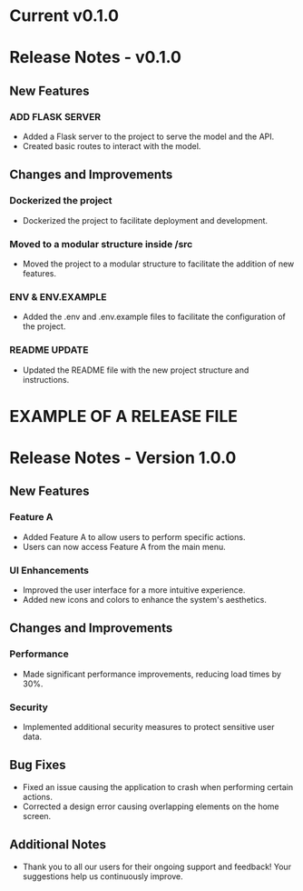 # Current v0.1.0

# Release Notes - v0.1.0

## New Features

### ADD FLASK SERVER

- Added a Flask server to the project to serve the model and the API.
- Created basic routes to interact with the model.

## Changes and Improvements

### Dockerized the project

- Dockerized the project to facilitate deployment and development.

### Moved to a modular structure inside /src

- Moved the project to a modular structure to facilitate the addition of new features.

### ENV & ENV.EXAMPLE

- Added the .env and .env.example files to facilitate the configuration of the project.

### README UPDATE

- Updated the README file with the new project structure and instructions.

# EXAMPLE OF A RELEASE FILE

# Release Notes - Version 1.0.0

## New Features

### Feature A

- Added Feature A to allow users to perform specific actions.
- Users can now access Feature A from the main menu.

### UI Enhancements

- Improved the user interface for a more intuitive experience.
- Added new icons and colors to enhance the system's aesthetics.

## Changes and Improvements

### Performance

- Made significant performance improvements, reducing load times by 30%.

### Security

- Implemented additional security measures to protect sensitive user data.

## Bug Fixes

- Fixed an issue causing the application to crash when performing certain actions.
- Corrected a design error causing overlapping elements on the home screen.

## Additional Notes

- Thank you to all our users for their ongoing support and feedback! Your suggestions help us continuously improve.
